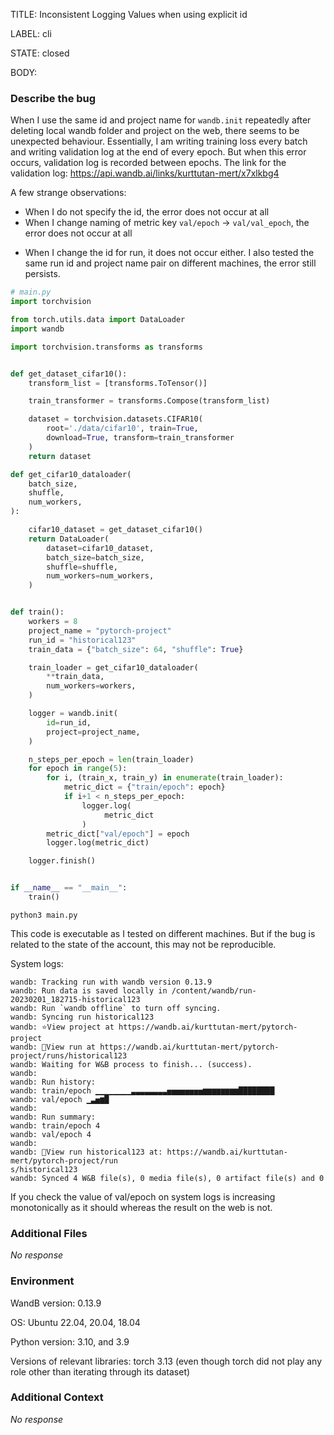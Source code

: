 TITLE:
Inconsistent Logging Values when using explicit id

LABEL:
cli

STATE:
closed

BODY:
### Describe the bug

<!--- Description of the issue below  -->
When I use the same id and project name for `wandb.init` repeatedly after deleting local wandb folder and project on the web, there seems to be unexpected behaviour. Essentially, I am writing training loss every batch and writing validation log at the end of every epoch. But when this error occurs, validation log is recorded between epochs.
The link for the validation log: https://api.wandb.ai/links/kurttutan-mert/x7xlkbg4

A few strange observations:
- When I do not specify the id, the error does not occur at all
- When I change naming of metric key `val/epoch` -> `val/val_epoch`, the error does not occur at all
<!--- A minimal code snippet between the quotes below  -->
- When I change the id for run, it does not occur either. I also tested the same run id and project name pair on different machines, the error still persists.
```python
# main.py
import torchvision

from torch.utils.data import DataLoader
import wandb

import torchvision.transforms as transforms


def get_dataset_cifar10():
    transform_list = [transforms.ToTensor()]

    train_transformer = transforms.Compose(transform_list)

    dataset = torchvision.datasets.CIFAR10(
        root='./data/cifar10', train=True,
        download=True, transform=train_transformer
    )
    return dataset

def get_cifar10_dataloader(
    batch_size,
    shuffle,
    num_workers,
):  

    cifar10_dataset = get_dataset_cifar10()
    return DataLoader(
        dataset=cifar10_dataset,
        batch_size=batch_size, 
        shuffle=shuffle,
        num_workers=num_workers,
    )


def train():
    workers = 8
    project_name = "pytorch-project"
    run_id = "historical123"
    train_data = {"batch_size": 64, "shuffle": True}

    train_loader = get_cifar10_dataloader(
        **train_data,
        num_workers=workers,
    )

    logger = wandb.init(
        id=run_id,
        project=project_name,
    )

    n_steps_per_epoch = len(train_loader)
    for epoch in range(5):
        for i, (train_x, train_y) in enumerate(train_loader):
            metric_dict = {"train/epoch": epoch}
            if i+1 < n_steps_per_epoch:
                logger.log(
                     metric_dict
                )
        metric_dict["val/epoch"] = epoch
        logger.log(metric_dict)

    logger.finish()


if __name__ == "__main__":
    train()
```

<!--- A full traceback of the exception in the quotes below -->
```shell
python3 main.py

```

This code is executable as I tested on different machines. But if the bug is related to the state of the account, this may not be reproducible.



System logs: 

``` shell
wandb: Tracking run with wandb version 0.13.9
wandb: Run data is saved locally in /content/wandb/run-20230201_182715-historical123
wandb: Run `wandb offline` to turn off syncing.
wandb: Syncing run historical123
wandb: ⭐️View project at https://wandb.ai/kurttutan-mert/pytorch-project
wandb: 🚀View run at https://wandb.ai/kurttutan-mert/pytorch-project/runs/historical123
wandb: Waiting for W&B process to finish... (success).
wandb:
wandb: Run history:
wandb: train/epoch ▁▁▁▁▁▁▁▁▃▃▃▃▃▃▃▃▅▅▅▅▅▅▅▅▆▆▆▆▆▆▆▆████████
wandb: val/epoch ▁▃▅▆█
wandb:
wandb: Run summary:
wandb: train/epoch 4
wandb: val/epoch 4
wandb:
wandb: 🚀View run historical123 at: https://wandb.ai/kurttutan-mert/pytorch-project/run
s/historical123
wandb: Synced 4 W&B file(s), 0 media file(s), 0 artifact file(s) and 0 
```

If you check the value of val/epoch on system logs  is increasing monotonically as it should whereas the result on the web is not.

### Additional Files

_No response_

### Environment

WandB version: 0.13.9

OS: Ubuntu 22.04, 20.04, 18.04

Python version: 3.10, and 3.9

Versions of relevant libraries: torch 3.13 (even though torch did not play any role other than iterating through its dataset)

### Additional Context

_No response_

